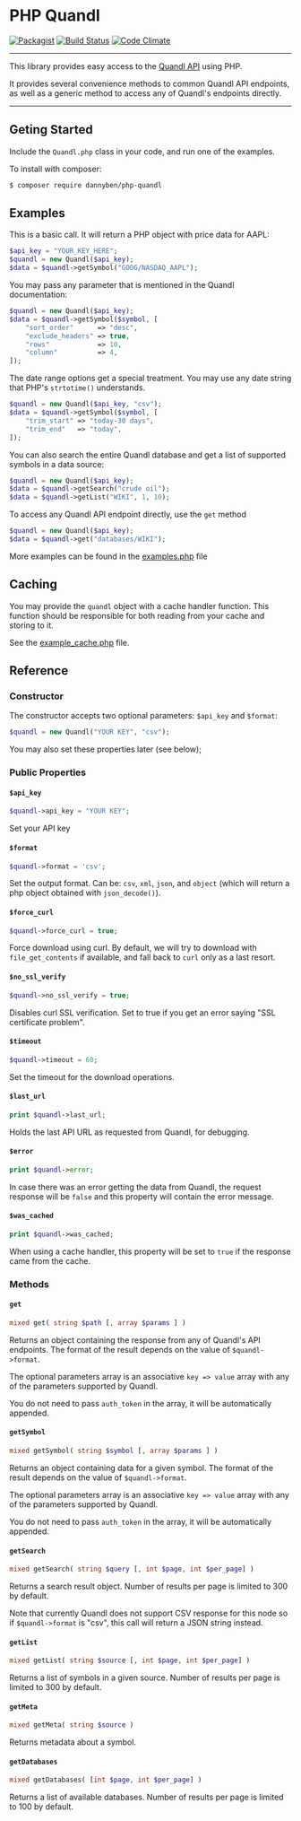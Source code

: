 PHP Quandl
==========

[![Packagist](https://img.shields.io/packagist/v/dannyben/php-quandl.svg?maxAge=14400&style=flat-square)](https://packagist.org/packages/dannyben/php-quandl)
[![Build Status](https://img.shields.io/travis/DannyBen/php-quandl.svg?maxAge=14400&style=flat-square)](https://travis-ci.org/DannyBen/php-quandl)
[![Code Climate](https://img.shields.io/codeclimate/github/DannyBen/php-quandl.svg?maxAge=14400&style=flat-square)](https://codeclimate.com/github/DannyBen/php-quandl)

---

This library provides easy access to the [Quandl API][1] using PHP.

It provides several convenience methods to common Quandl API endpoints, as
well as a generic method to access any of Quandl's endpoints directly.


---

Geting Started
--------------

Include the `Quandl.php` class in your code, and run one of the examples. 

To install with composer:

```sh
$ composer require dannyben/php-quandl
```

Examples
--------

This is a basic call. It will return a PHP object with price
data for AAPL:

```php
$api_key = "YOUR_KEY_HERE";
$quandl = new Quandl($api_key);
$data = $quandl->getSymbol("GOOG/NASDAQ_AAPL");
```

You may pass any parameter that is mentioned in the Quandl
documentation:

```php
$quandl = new Quandl($api_key);
$data = $quandl->getSymbol($symbol, [
	"sort_order"      => "desc",
	"exclude_headers" => true,
	"rows"            => 10,
	"column"          => 4, 
]);
```

The date range options get a special treatment. You may use
any date string that PHP's `strtotime()` understands.

```php
$quandl = new Quandl($api_key, "csv");
$data = $quandl->getSymbol($symbol, [
	"trim_start" => "today-30 days",
	"trim_end"   => "today",
]);
```

You can also search the entire Quandl database and get a list of
supported symbols in a data source:

```php
$quandl = new Quandl($api_key);
$data = $quandl->getSearch("crude oil");
$data = $quandl->getList("WIKI", 1, 10);
```

To access any Quandl API endpoint directly, use the `get` method

```php
$quandl = new Quandl($api_key);
$data = $quandl->get("databases/WIKI");
```

More examples can be found in the [examples.php](https://github.com/DannyBen/php-quandl/blob/master/examples.php) file 

Caching
-------

You may provide the `quandl` object with a cache handler function.
This function should be responsible for both reading from your cache and storing to it. 

See the [example_cache.php](https://github.com/DannyBen/php-quandl/blob/master/example_cache.php) file.


Reference
---------

### Constructor

The constructor accepts two optional parameters: `$api_key` and `$format`:

```php
$quandl = new Quandl("YOUR KEY", "csv");
```

You may also set these properties later (see below);






### Public Properties


#### `$api_key`

```php
$quandl->api_key = "YOUR KEY";
```
Set your API key

#### `$format`

```php
$quandl->format = 'csv';
```

Set the output format. Can be: `csv`, `xml`, `json`, and `object` 
(which will return a php object obtained with `json_decode()`).


#### `$force_curl`

```php
$quandl->force_curl = true;
```

Force download using curl. By default, we will try to download with 
`file_get_contents` if available, and fall back to `curl` only as a last 
resort.


#### `$no_ssl_verify`

```php
$quandl->no_ssl_verify = true;
```

Disables curl SSL verification. Set to true if you get an error saying 
"SSL certificate problem".


#### `$timeout`

```php
$quandl->timeout = 60;
```

Set the timeout for the download operations.


#### `$last_url`

```php
print $quandl->last_url;
```

Holds the last API URL as requested from Quandl, for debugging.


#### `$error`

```php
print $quandl->error;
```

In case there was an error getting the data from Quandl, the request 
response will be `false` and this property will contain the error message.

#### `$was_cached`

```php
print $quandl->was_cached;
```

When using a cache handler, this property will be set to `true` if the 
response came from the cache.




### Methods

#### `get`

```php
mixed get( string $path [, array $params ] )
```

Returns an object containing the response from any of Quandl's API
endpoints. The format of the result depends on the value of 
`$quandl->format`.

The optional parameters array is an associative `key => value`
array with any of the parameters supported by Quandl.

You do not need to pass `auth_token` in the array, it will be 
automatically appended.


#### `getSymbol`

```php
mixed getSymbol( string $symbol [, array $params ] )
```

Returns an object containing data for a given symbol. The format
of the result depends on the value of `$quandl->format`.

The optional parameters array is an associative `key => value`
array with any of the parameters supported by Quandl.

You do not need to pass `auth_token` in the array, it will be 
automatically appended.


#### `getSearch`

```php
mixed getSearch( string $query [, int $page, int $per_page] )
```

Returns a search result object. Number of results per page is 
limited to 300 by default.

Note that currently Quandl does not support CSV response for this 
node so if `$quandl->format` is "csv", this call will return a JSON
string instead.


#### `getList`

```php
mixed getList( string $source [, int $page, int $per_page] )
```

Returns a list of symbols in a given source. Number of results per page is 
limited to 300 by default.


#### `getMeta`

```php
mixed getMeta( string $source )
```

Returns metadata about a symbol.


#### `getDatabases`

```php
mixed getDatabases( [int $page, int $per_page] )
```

Returns a list of available databases. Number of results per page is 
limited to 100 by default.


[1]: https://www.quandl.com/help/api
